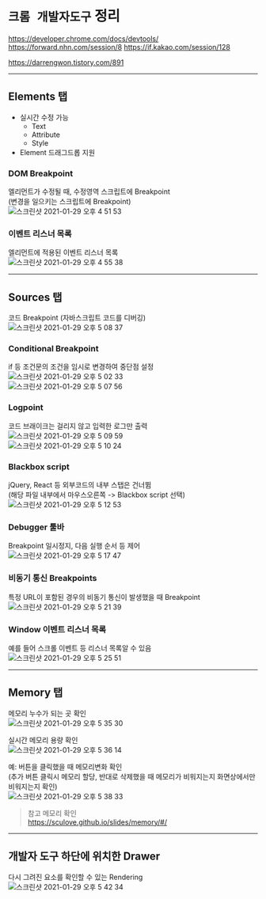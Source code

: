 # `크롬 개발자도구` 정리

https://developer.chrome.com/docs/devtools/
https://forward.nhn.com/session/8
https://if.kakao.com/session/128  

https://darrengwon.tistory.com/891

-----

## Elements 탭
- 실시간 수정 가능    
    - Text  
    - Attribute  
    - Style  
- Element 드래그드롭 지원  

### DOM Breakpoint
엘리먼트가 수정될 때, 수정영역 스크립트에 Breakpoint    
(변경을 일으키는 스크립트에 Breakpoint)  
![스크린샷 2021-01-29 오후 4 51 53](https://user-images.githubusercontent.com/10363214/106247007-4f2b2500-6252-11eb-9dd3-3ae56e167a8e.png)

### 이벤트 리스너 목록
엘리먼트에 적용된 이벤트 리스너 목록  
![스크린샷 2021-01-29 오후 4 55 38](https://user-images.githubusercontent.com/10363214/106247401-d4aed500-6252-11eb-8ed0-a83700a684b6.png)  

-----

## Sources 탭
코드 Breakpoint (자바스크립트 코드를 디버깅)  
![스크린샷 2021-01-29 오후 5 08 37](https://user-images.githubusercontent.com/10363214/106248669-a5996300-6254-11eb-83d1-dd9ccb2c2426.png)  

### Conditional Breakpoint  
if 등 조건문의 조건을 임시로 변경하여 중단점 설정  
![스크린샷 2021-01-29 오후 5 02 33](https://user-images.githubusercontent.com/10363214/106248062-cb723800-6253-11eb-9142-3c3afc54d7b1.png)  
![스크린샷 2021-01-29 오후 5 07 56](https://user-images.githubusercontent.com/10363214/106248590-8c90b200-6254-11eb-8de3-2a8333f86bcd.png)    

### Logpoint
코드 브래이크는 걸리지 않고 입력한 로그만 출력   
![스크린샷 2021-01-29 오후 5 09 59](https://user-images.githubusercontent.com/10363214/106248830-e5604a80-6254-11eb-9769-2db2bb01b0af.png)  
![스크린샷 2021-01-29 오후 5 10 24](https://user-images.githubusercontent.com/10363214/106248831-e6917780-6254-11eb-8397-93f515a06b2d.png)  

### Blackbox script
jQuery, React 등 외부코드의 내부 스탭은 건너뜀  
(해당 파일 내부에서 마우스오른쪽 -> Blackbox script 선택)  
![스크린샷 2021-01-29 오후 5 12 53](https://user-images.githubusercontent.com/10363214/106249290-87803280-6255-11eb-8858-88202233d1f5.png)  

### Debugger 툴바
Breakpoint 일시정지, 다음 실행 순서 등 제어   
![스크린샷 2021-01-29 오후 5 17 47](https://user-images.githubusercontent.com/10363214/106249616-ef367d80-6255-11eb-985a-1f97fb8f35a4.png)  

### 비동기 통신 Breakpoints
특정 URL이 포함된 경우의 비동기 통신이 발생했을 때 Breakpoint  
![스크린샷 2021-01-29 오후 5 21 39](https://user-images.githubusercontent.com/10363214/106250056-78e64b00-6256-11eb-9acd-500f1498525a.png)  

### Window 이벤트 리스너 목록
예를 들어 스크롤 이벤트 등 리스너 목록알 수 있음  
![스크린샷 2021-01-29 오후 5 25 51](https://user-images.githubusercontent.com/10363214/106250495-0e81da80-6257-11eb-95fb-01e9b542e35e.png)  

-----

## Memory 탭
메모리 누수가 되는 곳 확인  
![스크린샷 2021-01-29 오후 5 35 30](https://user-images.githubusercontent.com/10363214/106251511-666d1100-6258-11eb-9353-21be5385b31f.png)  
  
실시간 메모리 용량 확인  
![스크린샷 2021-01-29 오후 5 36 14](https://user-images.githubusercontent.com/10363214/106251596-83094900-6258-11eb-8561-bb9c6e10e099.png)   
  
예: 버튼을 클릭했을 때 메모리변화 확인   
(추가 버튼 클릭시 메모리 할당, 반대로 삭제했을 때 메모리가 비워지는지 화면상에서만 비워지는지 확인)  
![스크린샷 2021-01-29 오후 5 38 33](https://user-images.githubusercontent.com/10363214/106251871-dda2a500-6258-11eb-8105-aefc0296db93.png)  

> 참고 메모리 확인  
https://sculove.github.io/slides/memory/#/

-----

## 개발자 도구 하단에 위치한 Drawer
다시 그려진 요소를 확인할 수 있는 Rendering  
![스크린샷 2021-01-29 오후 5 42 34](https://user-images.githubusercontent.com/10363214/106252323-7afdd900-6259-11eb-884b-e9da88af45a5.png)  
